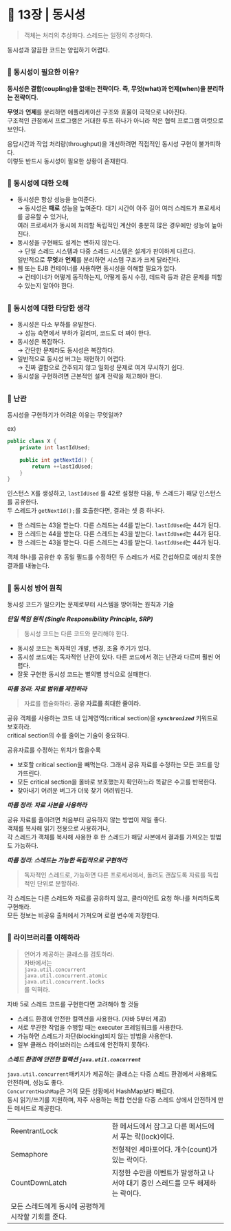 # 🧷 13장 | 동시성

> 객체는 처리의 추상화다. 스레드는 일정의 추상화다.

동시성과 깔끔한 코드는 양립하기 어렵다. 

##

### 📘 동시성이 필요한 이유?

**동시성은 결합(coupling)을 없애는 전략이다. 즉, 무엇(what)과 언제(when)을 분리하는 전략이다.**

**무엇**과 **언제**를 분리하면 애플리케이션 구조와 효율이 극적으로 나아진다.  
구조적인 관점에서 프로그램은 거대한 루프 하나가 아니라 작은 협력 프로그램 여럿으로 보인다.

응답시간과 작업 처리량(throughput)을 개선하려면 직접적인 동시성 구현이 불가피하다.  
이렇듯 반드시 동시성이 필요한 상황이 존재한다.

##

### 📘 동시성에 대한 오해

- 동시성은 항상 성능을 높여준다.  
→ 동시성은 **때로** 성능을 높여준다. 대기 시간이 아주 길어 여러 스레드가 프로세서를 공유할 수 있거나,  
여러 프로세서가 동시에 처리할 독립적인 계산이 충분히 많은 경우에만 성능이 높아진다.
- 동시성을 구현해도 설계는 변하지 않는다.  
→ 단일 스레드 시스템과 다중 스레드 시스템은 설계가 판이하게 다르다.  
일반적으로 **무엇**과 **언제**를 분리하면 시스템 구조가 크게 달라진다.
- 웹 또는 EJB 컨테이너를 사용하면 동시성을 이해할 필요가 없다.  
→ 컨테이너가 어떻게 동작하는지, 어떻게 동시 수정, 데드락 등과 같은 문제를 피할 수 있는지 알아야 한다.

##

### 📘 동시성에 대한 타당한 생각

- 동시성은 다소 부하를 유발한다.  
→ 성능 측면에서 부하가 걸리며, 코드도 더 짜야 한다.
- 동시성은 복잡하다.  
→ 간단한 문제라도 동시성은 복잡하다.
- 일반적으로 동시성 버그는 재현하기 어렵다.  
→ 진짜 결함으로 간주되지 않고 일회성 문제로 여겨 무시하기 쉽다.
- 동시성을 구현하려면 근본적인 설계 전략을 재고해야 한다.

##

### 📘 난관

동시성을 구현하기가 어려운 이유는 무엇일까?

ex)

```java
public class X {
	private int lastIdUsed;

	public int getNextId() {
		return ++lastIdUsed;
	}
}
```

인스턴스 X를 생성하고, `lastIdUsed` 를 42로 설정한 다음, 두 스레드가 해당 인스턴스를 공유한다.  
두 스레드가 `getNextId();`를 호출한다면, 결과는 셋 중 하나다.  

- 한 스레드는 43을 받는다. 다른 스레드는 44를 받는다. `lastIdUsed`는 44가 된다.
- 한 스레드는 44을 받는다. 다른 스레드는 43을 받는다. `lastIdUsed`는 44가 된다.
- 한 스레드는 43을 받는다. 다른 스레드는 43를 받는다. `lastIdUsed`는 44가 된다. 

객체 하나를 공유한 후 동일 필드를 수정하던 두 스레드가 서로 간섭하므로 예상치 못한 결과를 내놓는다.

##

### 📘 동시성 방어 원칙

동시성 코드가 일으키는 문제로부터 시스템을 방어하는 원칙과 기술

***단일 책임 원칙 (Single Responsibility Principle, SRP)***

> 동시성 코드는 다른 코드와 분리해야 한다.

- 동시성 코드는 독자적인 개발, 변경, 조율 주기가 있다.
- 동시성 코드에는 독자적인 난관이 있다. 다른 코드에서 겪는 난관과 다르며 훨씬 어렵다.
- 잘못 구현한 동시성 코드는 별의별 방식으로 실패한다.

***따름 정리: 자료 범위를 제한하라***

> 자료를 캡슐화하라. **공유 자료를 최대한 줄여라.**

공유 객체를 사용하는 코드 내 임계영역(critical section)을 ***`synchronized`*** 키워드로 보호하라.  
critical section의 수를 줄이는 기술이 중요하다. 

공유자료를 수정하는 위치가 많을수록 

- 보호할 critical section을 빼먹는다. 그래서 공유 자료를 수정하는 모든 코드를 망가뜨린다.
- 모든 critical section을 올바로 보호했는지 확인하느라 똑같은 수고를 반복한다.
- 찾아내기 어려운 버그가 더욱 찾기 어려워진다.

***따름 정리: 자료 사본을 사용하라***

공유 자료를 줄이려면 처음부터 공유하지 않는 방법이 제일 좋다.  
객체를 복사해 읽기 전용으로 사용하거나,  
각 스레드가 객체를 복사해 사용한 후 한 스레드가 해당 사본에서 결과를 가져오는 방법도 가능하다.

***따름 정리: 스레드는 가능한 독립적으로 구현하라***

> 독자적인 스레드로, 가능하면 다른 프로세서에서, 돌려도 괜찮도록 자료를 독립적인 단위로 분할하라.

각 스레드는 다른 스레드와 자료를 공유하지 않고, 클라이언트 요청 하나를 처리하도록 구현해라.  
모든 정보는 비공유 출처에서 가져오며 로컬 변수에 저장한다.

##

### 📘 라이브러리를 이해하라

> 언어가 제공하는 클래스를 검토하라.  
자바에서는  
`java.util.concurrent`  
`java.util.concurrent.atomic`  
`java.util.concurrent.locks`  
를 익혀라.

자바 5로 스레드 코드를 구현한다면 고려해야 할 것들

- 스레드 환경에 안전한 컬렉션을 사용한다. (자바 5부터 제공)
- 서로 무관한 작업을 수행할 때는 executer 프레임워크를 사용한다.
- 가능하면 스레드가 차단(blocking)되지 않는 방법을 사용한다.
- 일부 클래스 라이브러리는 스레드에 안전하지 못하다.

***스레드 환경에 안전한 컬렉션 `java.util.concurrent`***

`java.util.concurrent`패키지가 제공하는 클래스는 다중 스레드 환경에서 사용해도 안전하며, 성능도 좋다.  
`ConcurrentHashMap`은 거의 모든 상황에서 HashMap보다 빠르다.  
동시 읽기/쓰기를 지원하며, 자주 사용하는 복합 연산을 다중 스레드 상에서 안전하게 만든 메서드로 제공한다.

| | |
|:---|:---|
| ReentrantLock | 한 메서드에서 잠그고 다른 메서드에서 푸는 락(lock)이다. |
| Semaphore | 전형적인 세마포어다. 개수(count)가 있는 락이다. |
| CountDownLatch | 지정한 수만큼 이벤트가 발생하고 나서야 대기 중인 스레드를 모두 해제하는 락이다.  
모든 스레드에게 동시에 공평하게 시작할 기회를 준다. |
